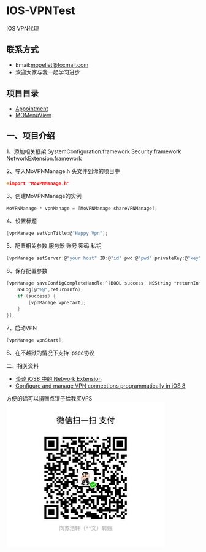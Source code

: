 # IOS-VPNTest
IOS VPN代理 

## 联系方式 
* Email:mopellet@foxmail.com
* 欢迎大家与我一起学习进步

## 项目目录
* [Appointment](https://github.com/MoPellet/Appointment)
* [MOMenuView](https://github.com/MoPellet/MOMenuView)

一、项目介绍
----------
1、添加相关框架
SystemConfiguration.framework
Security.framework
NetworkExtension.framework

2、导入MoVPNManage.h 头文件到你的项目中
```c
#import "MoVPNManage.h"
```

3、创建MoVPNManage的实例
```c
MoVPNManage * vpnManage = [MoVPNManage shareVPNManage];
```

4、设置标题
```c
[vpnManage setVpnTitle:@"Happy Vpn"];
```

5、配置相关参数 服务器 账号 密码 私钥
```c
[vpnManage setServer:@"your host" ID:@"id" pwd:@"pwd" privateKey:@"key"];
```

6、保存配置参数
```c
[vpnManage saveConfigCompleteHandle:^(BOOL success, NSString *returnInfo) {
    NSLog(@"%@",returnInfo);
    if (success) {
        [vpnManage vpnStart];
    }
}];
```
7、启动VPN
```c
[vpnManage vpnStart];
```

8、在不越狱的情况下支持 ipsec协议 

二、相关资料
* [谈谈 iOS8 中的 Network Extension](http://blog.zorro.im/posts/iOS8-Network-Extension.html)
* [Configure and manage VPN connections programmatically in iOS 8](http://ramezanpour.net/post/2014/08/03/configure-and-manage-vpn-connections-programmatically-in-ios-8/)

方便的话可以捐赠点银子给我买VPS 
![](pay.jpg)
    



